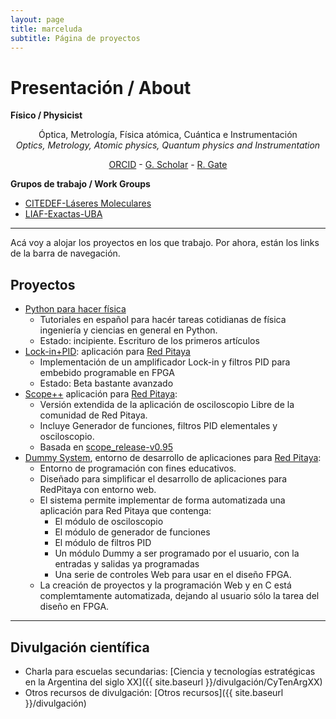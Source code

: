 ```yaml
---
layout: page
title: marceluda
subtitle: Página de proyectos
---
```


# Presentación / About
**Físico / Physicist**
<center>
 <p>
Óptica, Metrología, Física atómica, Cuántica e Instrumentación
<br />
<i>Optics, Metrology, Atomic physics, Quantum physics and Instrumentation</i>
</p>
<p>
 <a href="https://orcid.org/0000-0002-1850-2282" class="btn" role="button">ORCID</a>
 -
 <a href="https://scholar.google.com/citations?user=7qeL4T8AAAAJ&hl=es&oi=ao" class="btn" role="button">G. Scholar</a>
 -
 <a href="https://www.researchgate.net/profile/Marcelo-Luda" class="btn" role="button">R. Gate</a>
</p>
</center>

**Grupos de trabajo / Work Groups**
 - [CITEDEF-Láseres Moleculares](https://unidef.conicet.gov.ar/laboratorios-la/division-laseres-moleculares/)
 - [LIAF-Exactas-UBA](http://qufiba.df.uba.ar/)


------

Acá voy a alojar los proyectos en los que trabajo. Por ahora, están los links de la barra de navegación.

## Proyectos

  - [Python para hacer física](https://marceluda.github.io/python-para-fisicos/)
    - Tutoriales en español para hacér tareas cotidianas de física
      ingeniería y ciencias en general en Python.
    - Estado: incipiente. Escrituro de los primeros artículos
  - [Lock-in+PID](https://marceluda.github.io/rp_lock-in_pid/):
    aplicación para [Red Pitaya](https://www.redpitaya.com/)
      - Implementación de un amplificador Lock-in y filtros PID para
        embebido programable en FPGA
      - Estado: Beta bastante avanzado
  - [Scope++](https://github.com/marceluda/rp_scope_plus) aplicación
    para [Red Pitaya](https://www.redpitaya.com/):
    - Versión extendida de la aplicación de osciloscopio Libre de la comunidad de Red Pitaya.
    - Incluye Generador de funciones, filtros PID elementales y osciloscopio.
    - Basada en [scope_release-v0.95](https://github.com/RedPitaya/RedPitaya/tree/release-v0.95/apps-free/scope)
  - [Dummy System](https://marceluda.github.io/rp_dummy), entorno de desarrollo de
    aplicaciones para [Red Pitaya](https://www.redpitaya.com/):
    - Entorno de programación con fines educativos.
    - Diseñado para simplificar el desarrollo de aplicaciones para RedPitaya con entorno web.
    - El sistema permite implementar de forma automatizada una aplicación para Red Pitaya que contenga:
      - El módulo de osciloscopio
      - El módulo de generador de funciones
      - El módulo de filtros PID
      - Un módulo Dummy a ser programado por el usuario, con la entradas y salidas ya programadas
      - Una serie de controles Web para usar en el diseño FPGA.
    - La creación de proyectos y la programación Web y en C está complemtamente automatizada, dejando
      al usuario sólo la tarea del diseño en FPGA.


------

## Divulgación científica

- Charla para escuelas secundarias: [Ciencia y tecnologías estratégicas en la Argentina del siglo XX]({{ site.baseurl }}/divulgación/CyTenArgXX)
- Otros recursos de divulgación: [Otros recursos]({{ site.baseurl }}/divulgación)
